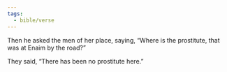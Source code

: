 ```yaml
---
tags:
  - bible/verse
---
```

Then he asked the men of her place, saying, “Where is the prostitute, that was at Enaim by the road?”

They said, “There has been no prostitute here.”